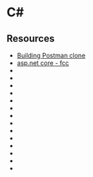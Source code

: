 # C#

## Resources

- [Building Postman clone](https://www.youtube.com/watch?v=I-txkRVEJrA&ab_channel=IAmTimCorey)
- [asp.net core - fcc](https://www.youtube.com/watch?v=AhAxLiGC7Pc&ab_channel=JulioCasal)
- []()
- []()
- []()
- []()
- []()
- []()
- []()
- []()
- []()
- []()
- []()
- []()
- []()
- []()
